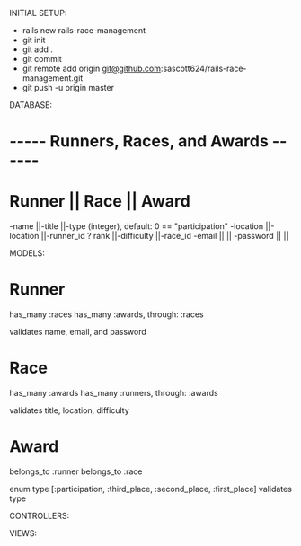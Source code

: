 INITIAL SETUP:
- rails new rails-race-management
- git init
- git add .
- git commit
- git remote add origin git@github.com:sascott624/rails-race-management.git
- git push -u origin master



DATABASE:

----- Runners, Races, and Awards ------
=======================================
   Runner   ||    Race     ||  Award
=======================================
-name       ||-title       ||-type (integer), default: 0 == "participation"
-location   ||-location    ||-runner_id
? rank      ||-difficulty  ||-race_id
-email      ||             ||
-password   ||             ||



MODELS:

Runner
=======================================
has_many :races
has_many :awards, through: :races

validates name, email, and password

Race
=======================================
has_many :awards
has_many :runners, through: :awards

validates title, location, difficulty

Award
=======================================
belongs_to :runner
belongs_to :race

enum type [:participation, :third_place, :second_place, :first_place]
validates type



CONTROLLERS:

VIEWS:
